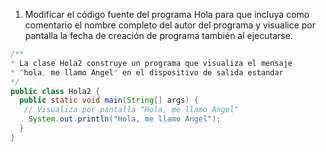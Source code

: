1. Modificar el código fuente del programa Hola para que incluya como comentario el nombre completo del autor del programa y visualice por pantalla la fecha de creación de programa también al ejecutarse.

```java
/**
* La clase Hola2 construye un programa que visualiza el mensaje
* "hola, me llamo Angel" en el dispositivo de salida estandar
*/
public class Hola2 {
  public static void main(String[] args) {
   // Visualiza por pantalla "Hola, me llamo Angel"
    System.out.println("Hola, me llamo Angel");
  }
}
```
